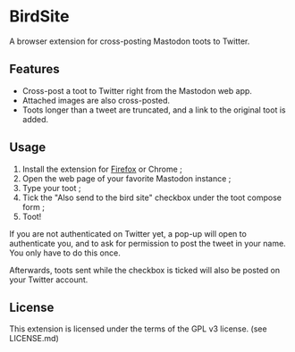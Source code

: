 # BirdSite

A browser extension for cross-posting Mastodon toots to Twitter.

## Features

- Cross-post a toot to Twitter right from the Mastodon web app.
- Attached images are also cross-posted.
- Toots longer than a tweet are truncated, and a link to the original toot is added.

## Usage

1. Install the extension for [Firefox](https://addons.mozilla.org/fr/firefox/addon/birdsite/) or Chrome ;
2. Open the web page of your favorite Mastodon instance ;
3. Type your toot ;
4. Tick the "Also send to the bird site" checkbox under the toot compose form ;
5. Toot!

If you are not authenticated on Twitter yet, a pop-up will open to authenticate you,
and to ask for permission to post the tweet in your name. You only have to do this once.

Afterwards, toots sent while the checkbox is ticked will also be posted on your
Twitter account.

## License

This extension is licensed under the terms of the GPL v3 license. (see LICENSE.md)
